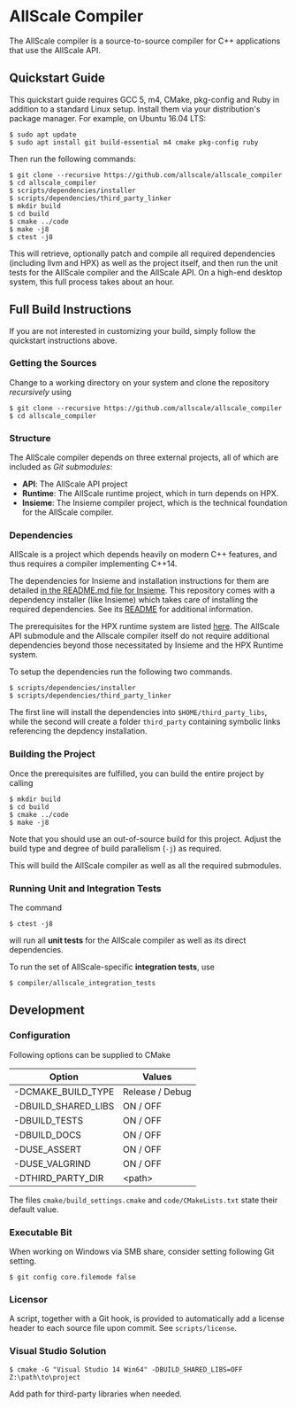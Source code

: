 # AllScale Compiler

The AllScale compiler is a source-to-source compiler for C++ applications that use the AllScale API.

## Quickstart Guide

This quickstart guide requires GCC 5, m4, CMake, pkg-config and Ruby in addition to a standard Linux setup.
Install them via your distribution's package manager.
For example, on Ubuntu 16.04 LTS:

    $ sudo apt update
    $ sudo apt install git build-essential m4 cmake pkg-config ruby

Then run the following commands:

    $ git clone --recursive https://github.com/allscale/allscale_compiler
    $ cd allscale_compiler
    $ scripts/dependencies/installer
    $ scripts/dependencies/third_party_linker
    $ mkdir build
    $ cd build
    $ cmake ../code
    $ make -j8
    $ ctest -j8

This will retrieve, optionally patch and compile all required dependencies (including llvm and HPX) as well as the project itself, and then run the unit tests for the AllScale compiler and the AllScale API.
On a high-end desktop system, this full process takes about an hour.

## Full Build Instructions

If you are not interested in customizing your build, simply follow the quickstart instructions above.

### Getting the Sources

Change to a working directory on your system and clone the repository *recursively* using

    $ git clone --recursive https://github.com/allscale/allscale_compiler
    $ cd allscale_compiler

### Structure

The AllScale compiler depends on three external projects, all of which are included as *Git submodules*:

 - **API**: The AllScale API project
 - **Runtime**: The AllScale runtime project, which in turn depends on HPX.
 - **Insieme**: The Insieme compiler project, which is the technical foundation for the AllScale compiler.

### Dependencies

AllScale is a project which depends heavily on modern C++ features, and thus requires a compiler implementing C++14.

The dependencies for Insieme and installation instructions for them are detailed [in the README.md file for Insieme](https://github.com/insieme/insieme#dependencies).
This repository comes with a dependency installer (like Insieme) which takes care of installing the required dependencies.
See its [README](scripts/dependencies/README.md) for additional information.

The prerequisites for the HPX runtime system are listed [here](https://github.com/STEllAR-GROUP/hpx#build-instructions).
The AllScale API submodule and the Allscale compiler itself do not require additional dependencies beyond those necessitated by Insieme and the HPX Runtime system.

To setup the dependencies run the following two commands.

    $ scripts/dependencies/installer
    $ scripts/dependencies/third_party_linker

The first line will install the dependencies into `$HOME/third_party_libs`, while the second will create a folder `third_party` containing symbolic links referencing the depdency installation.

### Building the Project

Once the prerequisites are fulfilled, you can build the entire project by calling

    $ mkdir build
    $ cd build
    $ cmake ../code
    $ make -j8

Note that you should use an out-of-source build for this project.
Adjust the build type and degree of build parallelism (`-j`) as required.

This will build the AllScale compiler as well as all the required submodules.

### Running Unit and Integration Tests

The command

    $ ctest -j8

will run all **unit tests** for the AllScale compiler as well as its direct dependencies.

To run the set of AllScale-specific **integration tests**, use

    $ compiler/allscale_integration_tests

## Development

### Configuration

Following options can be supplied to CMake

| Option              | Values          |
| ------------------- | --------------- |
| -DCMAKE_BUILD_TYPE  | Release / Debug |
| -DBUILD_SHARED_LIBS | ON / OFF        |
| -DBUILD_TESTS       | ON / OFF        |
| -DBUILD_DOCS        | ON / OFF        |
| -DUSE_ASSERT        | ON / OFF        |
| -DUSE_VALGRIND      | ON / OFF        |
| -DTHIRD_PARTY_DIR   | \<path\>        |

The files `cmake/build_settings.cmake` and `code/CMakeLists.txt` state their default value.

### Executable Bit

When working on Windows via SMB share, consider setting following Git setting.

    $ git config core.filemode false

### Licensor

A script, together with a Git hook, is provided to automatically add a license header to each source file upon commit.
See `scripts/license`.

### Visual Studio Solution

    $ cmake -G "Visual Studio 14 Win64" -DBUILD_SHARED_LIBS=OFF Z:\path\to\project

Add path for third-party libraries when needed.
